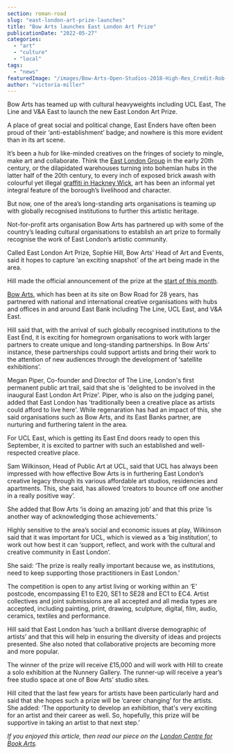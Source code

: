 ```yaml
---
section: roman-road
slug: "east-london-art-prize-launches"
title: "Bow Arts launches East London Art Prize"
publicationDate: "2022-05-27"
categories: 
  - "art"
  - "culture"
  - "local"
tags: 
  - "news"
featuredImage: "/images/Bow-Arts-Open-Studios-2018-High-Res_Credit-Rob-Harris.jpg"
author: "victoria-miller"
---
```


Bow Arts has teamed up with cultural heavyweights including UCL East, The Line and V&A East to launch the new East London Art Prize. 

A place of great social and political change, East Enders have often been proud of their ‘anti-establishment’ badge; and nowhere is this more evident than in its art scene. 

It’s been a hub for like-minded creatives on the fringes of society to mingle, make art and collaborate. Think the [East London Group](https://romanroadlondon.com/east-london-group-artists-bow/) in the early 20th century, or the dilapidated warehouses turning into bohemian hubs in the latter half of the 20th century, to every inch of exposed brick awash with colourful yet illegal [graffiti in Hackney Wick](https://romanroadlondon.com/hackney-wick-street-art-wall-campaign/), art has been an informal yet integral feature of the borough’s livelihood and character.

But now, one of the area’s long-standing arts organisations is teaming up with globally recognised institutions to further this artistic heritage.

Not-for-profit arts organisation Bow Arts has partnered up with some of the country’s leading cultural organisations to establish an art prize to formally recognise the work of East London’s artistic community.

Called East London Art Prize, Sophie Hill, Bow Arts’ Head of Art and Events, said it hopes to capture ‘an exciting snapshot’ of the art being made in the area.

Hill made the official announcement of the prize at the [start of this month](https://romanroadlondon.com/notices/east-london-art-prize-bow-arts/).

[Bow Arts](https://bowarts.org/), which has been at its site on Bow Road for 28 years, has partnered with national and international creative organisations with hubs and offices in and around East Bank including The Line, UCL East, and V&A East.

Hill said that, with the arrival of such globally recognised institutions to the East End, it is exciting for homegrown organisations to work with larger partners to create unique and long-standing partnerships. In Bow Arts’ instance, these partnerships could support artists and bring their work to the attention of new audiences through the development of ‘satellite exhibitions’.  

Megan Piper, Co-founder and Director of The Line, London's first permanent public art trail, said that she is 'delighted to be involved in the inaugural East London Art Prize'. Piper, who is also on the judging panel, added that East London has 'traditionally been a creative place as artists could afford to live here'. While regenaration has had an impact of this, she said organisations such as Bow Arts, and its East Banks partner, are nurturing and furthering talent in the area.

For UCL East, which is getting its East End doors ready to open this September, it is excited to partner with such an established and well-respected creative place.

Sam Wilkinson, Head of Public Art at UCL, said that UCL has always been impressed with how effective Bow Arts is in furthering East London’s creative legacy through its various affordable art studios, residencies and apartments. This, she said, has allowed ‘creators to bounce off one another in a really positive way’.

She added that Bow Arts ‘is doing an amazing job’ and that this prize ‘is another way of acknowledging those achievements.’

Highly sensitive to the area’s social and economic issues at play, Wilkinson said that it was important for UCL, which is viewed as a ‘big institution’, to work out how best it can ‘support, reflect, and work with the cultural and creative community in East London’.

She said: ‘The prize is really really important because we, as institutions, need to keep supporting those practitioners in East London.’ 

The competition is open to any artist living or working within an ‘E’ postcode, encompassing E1 to E20, SE1 to SE28 and EC1 to EC4. Artist collectives and joint submissions are all accepted and all media types are accepted, including painting, print, drawing, sculpture, digital, film, audio, ceramics, textiles and performance. 

Hill said that East London has ‘such a brilliant diverse demographic of artists’ and that this will help in ensuring the diversity of ideas and projects presented. She also noted that collaborative projects are becoming more and more popular. 

The winner of the prize will receive £15,000 and will work with Hill to create a solo exhibition at the Nunnery Gallery. The runner-up will receive a year’s free studio space at one of Bow Arts’ studio sites.  

Hill cited that the last few years for artists have been particularly hard and said that she hopes such a prize will be ‘career changing’ for the artists.  She added: ‘The opportunity to develop an exhibition, that's very exciting for an artist and their career as well. So, hopefully, this prize will be supportive in taking an artist to that next step.’

_If you enjoyed this article, then read our piece on the [London Centre for Book Arts](https://romanroadlondon.com/london-centre-book-arts-lcba/)._


